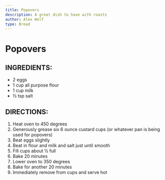 ```yaml
---
title: Popovers
description: A great dish to have with roasts
author: Alex Wolf
type: Bread
---
```


# Popovers

## INGREDIENTS:

* 2 eggs
* 1 cup all purpose flour
* 1 cup milk
* ½ tsp salt

## DIRECTIONS:

1.	Heat oven to 450 degrees
2.	Generously grease six 6 ounce custard cups (or whatever pan is being used for popovers)
3.	Beat eggs slightly
4.	Beat in flour and milk and salt just until smooth
5.	Fill cups about ½ full
6.	Bake 20 minutes
7.	Lower oven to 350 degrees
8.	Bake for another 20 minutes
9.	Immediately remove from cups and serve hot
